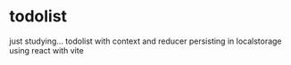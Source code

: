 # todolist

just studying...
todolist with context and reducer
persisting in localstorage
using react with vite
